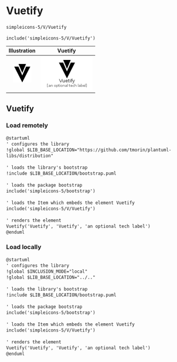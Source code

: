 # Vuetify


```text
simpleicons-5/V/Vuetify
```

```text
include('simpleicons-5/V/Vuetify')
```



| Illustration | Vuetify |
| :---: | :---: |
| ![illustration for Illustration](../../simpleicons-5/V/Vuetify.png) | ![illustration for Vuetify](../../simpleicons-5/V/Vuetify.Local.png) |




## Vuetify

### Load remotely
```plantuml
@startuml
' configures the library
!global $LIB_BASE_LOCATION="https://github.com/tmorin/plantuml-libs/distribution"

' loads the library's bootstrap
!include $LIB_BASE_LOCATION/bootstrap.puml

' loads the package bootstrap
include('simpleicons-5/bootstrap')

' loads the Item which embeds the element Vuetify
include('simpleicons-5/V/Vuetify')

' renders the element
Vuetify('Vuetify', 'Vuetify', 'an optional tech label')
@enduml
```

### Load locally
```plantuml
@startuml
' configures the library
!global $INCLUSION_MODE="local"
!global $LIB_BASE_LOCATION="../.."

' loads the library's bootstrap
!include $LIB_BASE_LOCATION/bootstrap.puml

' loads the package bootstrap
include('simpleicons-5/bootstrap')

' loads the Item which embeds the element Vuetify
include('simpleicons-5/V/Vuetify')

' renders the element
Vuetify('Vuetify', 'Vuetify', 'an optional tech label')
@enduml
```

